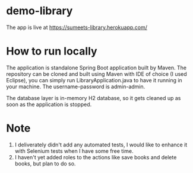 # demo-library

The app is live at https://sumeets-library.herokuapp.com/

# How to run locally
The application is standalone Spring Boot application built by Maven. The repository can be cloned and built using Maven with IDE of choice (I used Eclipse), you can simply run LibraryApplication.java to have it running in your machine. The username-password is admin-admin. 

The database layer is in-memory H2 database, so it gets cleaned up as soon as the application is stopped.

# Note
1. I deliverately didn't add any automated tests, I would like to enhance it with Selenium tests when I have some free time.
2. I haven't yet added roles to the actions like save books and delete books, but plan to do so.
